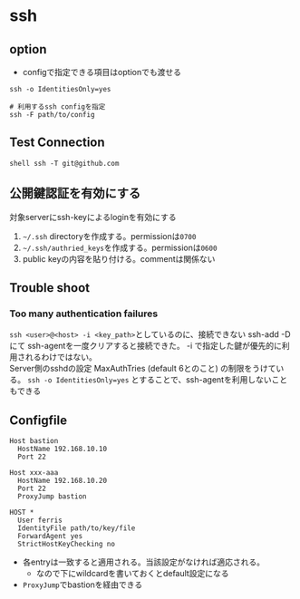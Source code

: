 # ssh

## option

* configで指定できる項目はoptionでも渡せる
```shell
ssh -o IdentitiesOnly=yes

# 利用するssh configを指定
ssh -F path/to/config 
```

## Test Connection

``shell
ssh -T git@github.com
``

## 公開鍵認証を有効にする

対象serverにssh-keyによるloginを有効にする

1. `~/.ssh` directoryを作成する。permissionは`0700`
2. `~/.ssh/authried_keys`を作成する。permissionは`0600`  
3. public keyの内容を貼り付ける。commentは関係ない

## Trouble shoot

### Too many authentication failures

`ssh <user>@<host> -i <key_path>`としているのに、接続できない ssh-add -D にて ssh-agentを一度クリアすると接続できた。 -i で指定した鍵が優先的に利用されるわけではない。  
Server側のsshdの設定 MaxAuthTries (default 6とのこと) の制限をうけている。
`ssh -o IdentitiesOnly=yes` とすることで、ssh-agentを利用しないこともできる

## Configfile

```text
Host bastion
  HostName 192.168.10.10
  Port 22

Host xxx-aaa
  HostName 192.168.10.20
  Port 22
  ProxyJump bastion

HOST *
  User ferris
  IdentityFile path/to/key/file
  ForwardAgent yes
  StrictHostKeyChecking no
```

* 各entryは一致すると適用される。当該設定がなければ適応される。
  * なので下にwildcardを書いておくとdefault設定になる
* `ProxyJump`でbastionを経由できる
